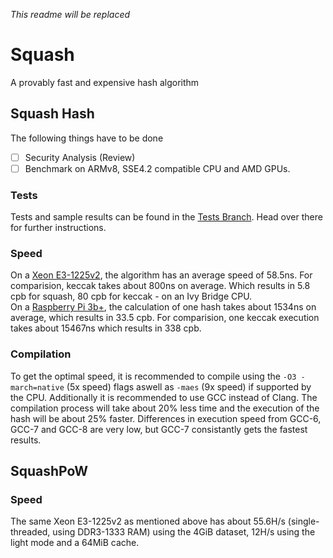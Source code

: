 *This readme will be replaced*

# Squash
A provably fast and expensive hash algorithm</br>

## Squash Hash
The following things have to be done
- [ ] Security Analysis (Review)
- [ ] Benchmark on ARMv8, SSE4.2 compatible CPU and AMD GPUs.

### Tests
Tests and sample results can be found in the [Tests Branch](https://github.com/ClashLuke/Squash-Hash/tree/testing). Head over there for further instructions.

### Speed
On a [Xeon E3-1225v2](https://ark.intel.com/content/www/us/en/ark/products/65733/intel-xeon-processor-e3-1225-v2-8m-cache-3-20-ghz.html), the algorithm has an average speed of 58.5ns. For comparision, keccak takes about 800ns on average. Which results in 5.8 cpb for squash, 80 cpb for keccak - on an Ivy Bridge CPU.<br>
On a [Raspberry Pi 3b+](https://www.raspberrypi.org/magpi/raspberry-pi-specs-benchmarks/), the calculation of one hash takes about 1534ns on average, which results in 33.5 cpb. For comparision, one keccak execution takes about 15467ns which results in 338 cpb.

### Compilation
To get the optimal speed, it is recommended to compile using the `-O3 -march=native` (5x speed) flags aswell as `-maes` (9x speed) if supported by the CPU. Additionally it is recommended to use GCC instead of Clang. The compilation process will take about 20% less time and the execution of the hash will be about 25% faster. Differences in execution speed from GCC-6, GCC-7 and GCC-8 are very low, but GCC-7 consistantly gets the fastest results.

## SquashPoW

### Speed
The same Xeon E3-1225v2 as mentioned above has about 55.6H/s (single-threaded, using DDR3-1333 RAM) using the 4GiB dataset, 12H/s using the light mode and a 64MiB cache.



